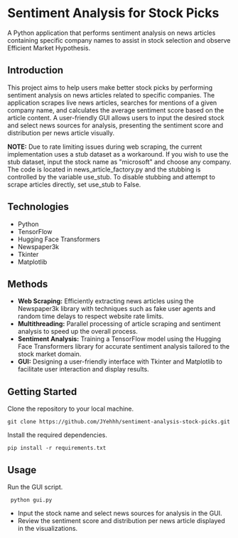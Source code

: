 # Sentiment Analysis for Stock Picks
A Python application that performs sentiment analysis on news articles containing specific company names to assist in stock selection and observe Efficient Market Hypothesis.

## Introduction
This project aims to help users make better stock picks by performing sentiment analysis on news articles related to specific companies. The application scrapes live news articles, searches for mentions of a given company name, and calculates the average sentiment score based on the article content. A user-friendly GUI allows users to input the desired stock and select news sources for analysis, presenting the sentiment score and distribution per news article visually.

**NOTE:** Due to rate limiting issues during web scraping, the current implementation uses a stub dataset as a workaround. If you wish to use the stub dataset, input the stock name as "microsoft" and choose any company. The code is located in news_article_factory.py and the stubbing is controlled by the variable use_stub. To disable stubbing and attempt to scrape articles directly, set use_stub to False.

## Technologies
- Python
- TensorFlow
- Hugging Face Transformers
- Newspaper3k
- Tkinter
- Matplotlib

## Methods
- **Web Scraping:** Efficiently extracting news articles using the Newspaper3k library with techniques such as fake user agents and random time delays to respect website rate limits.
- **Multithreading:** Parallel processing of article scraping and sentiment analysis to speed up the overall process.
- **Sentiment Analysis:** Training a TensorFlow model using the Hugging Face Transformers library for accurate sentiment analysis tailored to the stock market domain.
- **GUI:** Designing a user-friendly interface with Tkinter and Matplotlib to facilitate user interaction and display results.

## Getting Started
Clone the repository to your local machine.

```
git clone https://github.com/JYehhh/sentiment-analysis-stock-picks.git
```

Install the required dependencies.

```
pip install -r requirements.txt
```

## Usage
Run the GUI script.

``` python gui.py```

- Input the stock name and select news sources for analysis in the GUI.
- Review the sentiment score and distribution per news article displayed in the visualizations.
